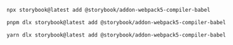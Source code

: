 ```sh renderer="common" language="js" packageManager="npm"
npx storybook@latest add @storybook/addon-webpack5-compiler-babel
```

```sh renderer="common" language="js" packageManager="pnpm"
pnpm dlx storybook@latest add @storybook/addon-webpack5-compiler-babel
```

```sh renderer="common" language="js" packageManager="yarn"
yarn dlx storybook@latest add @storybook/addon-webpack5-compiler-babel
```

